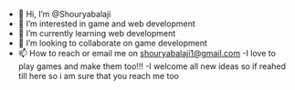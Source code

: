 - 👋 Hi, I’m @Shouryabalaji
- 👀 I’m interested in game and web development
- 🌱 I’m currently learning web development
- 💞️ I’m looking to collaborate on game development
- 📫 How to reach or email me on shouryabalaji1@gmail.com
-I love to play games and make them too!!!
-I welcome all new ideas so if reahed till here so i am sure that you reach me too

<!---
Shouryabalaji/Shouryabalaji is a ✨ special ✨ repository because its `README.md` (this file) appears on your GitHub profile.
You can click the Preview link to take a look at your changes.
--->
